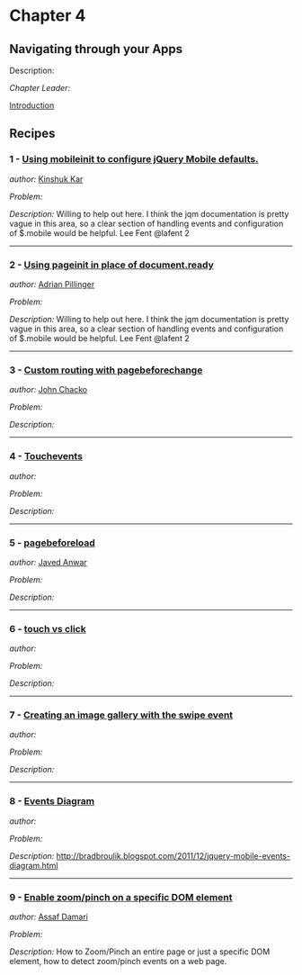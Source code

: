 # Chapter 4

## Navigating through your Apps

Description: 

*Chapter Leader:* <a href="mailto:"></a>

<a href="/jquerymobilecookbook/book/blob/master/8-javascript-events-in-mobile-environment/introduction.adoc">Introduction</a>

## Recipes

### 1 - <a href="/jquerymobilecookbook/book/blob/master/8-javascript-events-in-mobile-environment/recipe-1.adoc">Using mobileinit to configure jQuery Mobile defaults.</a>
*author:* <a href="mailto:kinshuk.kar@gmail.com">Kinshuk Kar</a>

*Problem:*

*Description:* Willing to help out here.  I think the jqm documentation is pretty vague in this area, so a clear section of handling events and configuration of $.mobile would be helpful. Lee Fent @lafent 2

---

### 2 - <a href="/jquerymobilecookbook/book/blob/master/8-javascript-events-in-mobile-environment/recipe-2.adoc">Using pageinit in place of document.ready</a>
*author:* <a href="mailto:adrian.pillinger@gmail.com">Adrian Pillinger</a>

*Problem:*

*Description:* Willing to help out here.  I think the jqm documentation is pretty vague in this area, so a clear section of handling events and configuration of $.mobile would be helpful. Lee Fent @lafent 2

--- 

### 3 - <a href="/jquerymobilecookbook/book/blob/master/8-javascript-events-in-mobile-environment/recipe-3.adoc">Custom routing with pagebeforechange</a> 
*author:* <a href="mailto:poonkave@gmail.com">John Chacko</a>

*Problem:*

*Description:* 

---

### 4 - <a href="/jquerymobilecookbook/book/blob/master/8-javascript-events-in-mobile-environment/recipe-4.adoc">Touchevents</a>
*author:* <a href="mailto:"></a>

*Problem:*

*Description:* 

---

### 5 - <a href="/jquerymobilecookbook/book/blob/master/8-javascript-events-in-mobile-environment/recipe-5.adoc">pagebeforeload</a>
*author:* <a href="mailto:javed_anwar@yahoo.com">Javed Anwar</a>

*Problem:*

*Description:* 

---

### 6 - <a href="/jquerymobilecookbook/book/blob/master/8-javascript-events-in-mobile-environment/recipe-6.adoc">touch vs click</a>
*author:* <a href="mailto:"></a>

*Problem:*

*Description:* 

---

### 7 - <a href="/jquerymobilecookbook/book/blob/master/8-javascript-events-in-mobile-environment/recipe-7.adoc">Creating an image gallery with the swipe event</a>
*author:* <a href="mailto:"></a>

*Problem:*

*Description:* 

---

### 8 - <a href="/jquerymobilecookbook/book/blob/master/8-javascript-events-in-mobile-environment/recipe-8.adoc">Events Diagram</a>
*author:* <a href="mailto:"></a>

*Problem:*

*Description:* http://bradbroulik.blogspot.com/2011/12/jquery-mobile-events-diagram.html

---

### 9 - <a href="/jquerymobilecookbook/book/blob/master/8-javascript-events-in-mobile-environment/recipe-9.adoc">Enable zoom/pinch on a specific DOM element </a>
*author:* <a href="mailto:asafda@gmail.com">Assaf Damari</a>

*Problem:*

*Description:* How to Zoom/Pinch an entire page or just a specific DOM element, how to detect zoom/pinch events on a web page. 